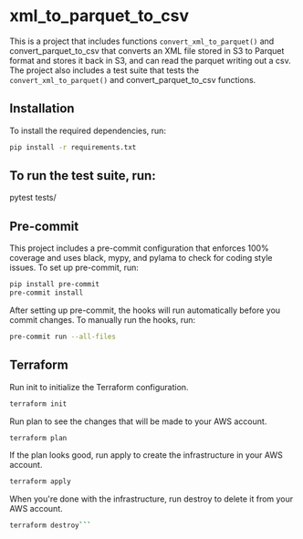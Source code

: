 # xml_to_parquet_to_csv

This is a project that includes functions `convert_xml_to_parquet()` and convert_parquet_to_csv that converts an XML file stored in S3 to Parquet format and stores it back in S3, and can read the parquet writing out a csv. The project also includes a test suite that tests the `convert_xml_to_parquet()` and convert_parquet_to_csv functions.

## Installation

To install the required dependencies, run:
```bash
pip install -r requirements.txt
```

## To run the test suite, run:
pytest tests/

## Pre-commit

This project includes a pre-commit configuration that enforces 100% coverage and uses black, mypy, and pylama to check for coding style issues. To set up pre-commit, run:
```bash
pip install pre-commit
pre-commit install
```
After setting up pre-commit, the hooks will run automatically before you commit changes. To manually run the hooks, run:
```bash
pre-commit run --all-files
```

## Terraform

Run init to initialize the Terraform configuration.
```bash
terraform init
``` 
Run plan to see the changes that will be made to your AWS account.
```bash
terraform plan
``` 
If the plan looks good, run apply to create the infrastructure in your AWS account.
```bash
terraform apply
```
When you're done with the infrastructure, run destroy to delete it from your AWS account.
```bash
terraform destroy``` 
